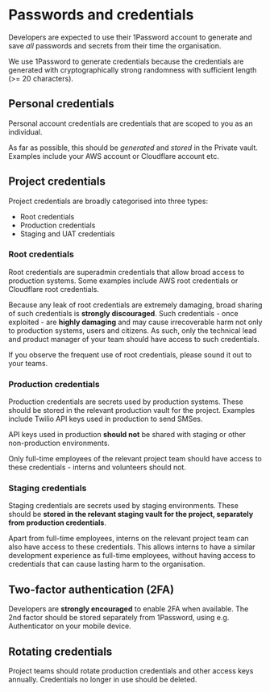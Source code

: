 # Passwords and credentials

Developers are expected to use their 1Password account to generate and save *all* passwords and secrets from their time the organisation.

We use 1Password to generate credentials because the credentials are generated with cryptographically strong randomness with sufficient length (>= 20 characters).

## Personal credentials

Personal account credentials are credentials that are scoped to you as an individual.

As far as possible, this should be *generated* and *stored* in the Private vault. Examples include your AWS account or Cloudflare account etc.

## Project credentials

Project credentials are broadly categorised into three types:

- Root credentials
- Production credentials
- Staging and UAT credentials

### Root credentials

Root credentials are superadmin credentials that allow broad access to production systems. Some examples include AWS root credentials or Cloudflare root credentials.

Because any leak of root credentials are extremely damaging, broad sharing of such credentials is **strongly discouraged**. Such credentials - once exploited - are **highly damaging** and may cause irrecoverable harm not only to production systems, users and citizens. As such, only the technical lead and product manager of your team should have access to such credentials.

If you observe the frequent use of root credentials, please sound it out to your teams.

### Production credentials

Production credentials are secrets used by production systems. These should be stored in the relevant production vault for the project. Examples include Twilio API keys used in production to send SMSes.

API keys used in production **should not** be shared with staging or other non-production environments.

Only full-time employees of the relevant project team should have access to these credentials - interns and volunteers should not.

### Staging credentials

Staging credentials are secrets used by staging environments. These should be **stored in the relevant staging vault for the project, separately from production credentials**.

Apart from full-time employees, interns on the relevant project team can also have access to these credentials. This allows interns to have a similar development experience as full-time employees, without having access to credentials that can cause lasting harm to the organisation.

## Two-factor authentication (2FA)

Developers are **strongly encouraged** to enable 2FA when available. The 2nd factor should be stored separately from 1Password, using e.g. Authenticator on your mobile device.

## Rotating credentials

Project teams should rotate production credentials and other access keys annually. Credentials no longer in use should be deleted.

